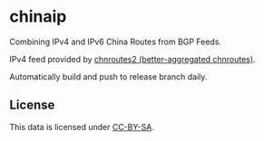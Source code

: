 # chinaip

Combining IPv4 and IPv6 China Routes from BGP Feeds. 

IPv4 feed provided by [chnroutes2 (better-aggregated chnroutes)](https://github.com/misakaio/chnroutes2). 

Automatically build and push to release branch daily. 

## License

This data is licensed under [CC-BY-SA](https://creativecommons.org/licenses/by-sa/4.0/).
